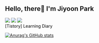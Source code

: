 ## Hello, there👋 I'm Jiyoon Park
<!--[![Hits](https://hits.seeyoufarm.com/api/count/incr/badge.svg?url=https%3A%2F%2Fgithub.com%2Fzzsza)](https://hits.seeyoufarm.com) -->

<a href="https://www.notion.so/I-m-Park-Ji-Yoon-c9cbd31ef0af4babb8faf70fdd3665ab" target="_blank"><img src="https://img.shields.io/badge/Notion-ff6694?style=flat-square&logo=Notion&logoColor=white"/></a>
<a><img src="https://img.shields.io/badge/iambatyoon@gmail.com-ba2727?style=flat-square&logo=Gmail&logoColor=white"/></a>
<a><img src="https://img.shields.io/badge/imparkjiyoon@gmail.com-ba2727?style=flat-square&logo=Gmail&logoColor=white"/></a><br>
<a href="https://jiyoons-learning-diary.tistory.com/" style="text-decoration:none; color:black;">[Tistory] Learning Diary</a>

[![Anurag's GitHub stats](https://github-readme-stats.vercel.app/api?username=Park-Ji-Yoon&show_icons=true&theme=buefy&hide=stars)](https://github.com/Park-Ji-Yoon)



<!--
**Park-Ji-Yoon/Park-Ji-Yoon** is a ✨ _special_ ✨ repository because its `README.md` (this file) appears on your GitHub profile.

<img src="https://img.shields.io/badge/Python-3766AB?style=flat-square&logo=Python&logoColor=white"/></a>
<img src="https://img.shields.io/badge/Java-ff833b?style=flat-square&logo=Java&logoColor=white"/></a>
<img src="https://img.shields.io/badge/Javascript-ffd736?style=flat-square&logo=Javascript&logoColor=white"/></a>
<img src="https://img.shields.io/badge/C-786b36?style=flat-square&logo=C&logoColor=white"/></a>

Here are some ideas to get you started:

- 🔭 I’m currently working on ...
- 🌱 I’m currently learning ...
- 👯 I’m looking to collaborate on ...
- 🤔 I’m looking for help with ...
- 💬 Ask me about ...
- 📫 How to reach me: ...
- 😄 Pronouns: ...
- ⚡ Fun fact: ...
-->
